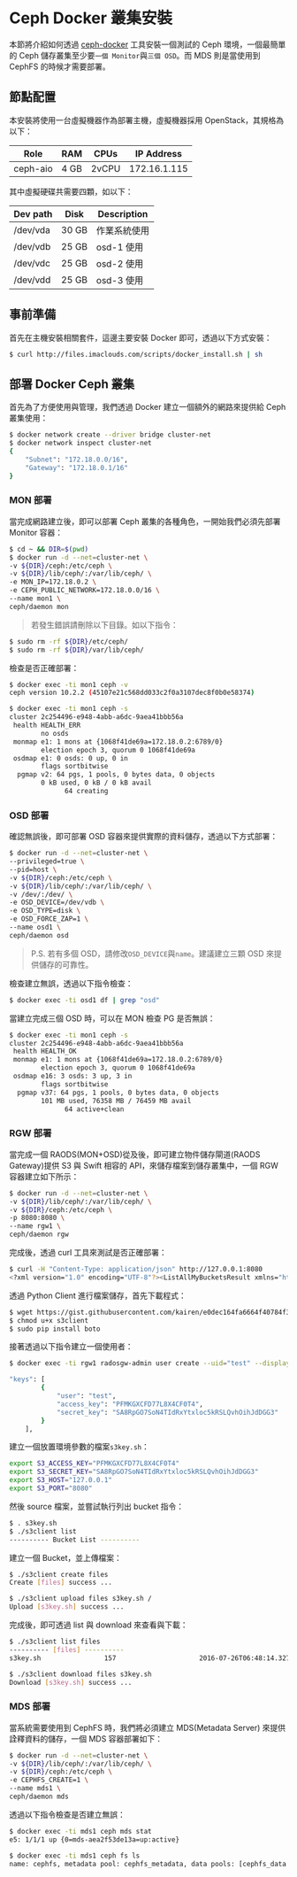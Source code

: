 # Ceph Docker 叢集安裝
本節將介紹如何透過 [ceph-docker](https://github.com/ceph/ceph-docker) 工具安裝一個測試的 Ceph 環境，一個最簡單的 Ceph 儲存叢集至少要```一個 Monitor```與```三個 OSD```。而 MDS 則是當使用到 CephFS 的時候才需要部署。


## 節點配置
本安裝將使用一台虛擬機器作為部署主機，虛擬機器採用 OpenStack，其規格為以下：

| Role      |RAM   | CPUs  | IP Address |
|-----------|------|-------|------------|
| ceph-aio  | 4 GB | 2vCPU |172.16.1.115|

其中虛擬硬碟共需要四顆，如以下：

| Dev path  |Disk   | Description|
|-----------|-------|------------|
| /dev/vda  | 30 GB | 作業系統使用 |
| /dev/vdb  | 25 GB | osd-1 使用  |
| /dev/vdc  | 25 GB | osd-2 使用  |
| /dev/vdd  | 25 GB | osd-3 使用  |


## 事前準備
首先在主機安裝相關套件，這邊主要安裝 Docker 即可，透過以下方式安裝：
```sh
$ curl http://files.imaclouds.com/scripts/docker_install.sh | sh
```

## 部署 Docker Ceph 叢集
首先為了方便使用與管理，我們透過 Docker 建立一個額外的網路來提供給 Ceph 叢集使用：
```sh
$ docker network create --driver bridge cluster-net
$ docker network inspect cluster-net
{
    "Subnet": "172.18.0.0/16",
    "Gateway": "172.18.0.1/16"
}
```

### MON 部署
當完成網路建立後，即可以部署 Ceph 叢集的各種角色，一開始我們必須先部署 Monitor 容器：
```sh
$ cd ~ && DIR=$(pwd)
$ docker run -d --net=cluster-net \
-v ${DIR}/ceph:/etc/ceph \
-v ${DIR}/lib/ceph/:/var/lib/ceph/ \
-e MON_IP=172.18.0.2 \
-e CEPH_PUBLIC_NETWORK=172.18.0.0/16 \
--name mon1 \
ceph/daemon mon
```
> 若發生錯誤請刪除以下目錄。如以下指令：
```sh
$ sudo rm -rf ${DIR}/etc/ceph/
$ sudo rm -rf ${DIR}/var/lib/ceph/
```

檢查是否正確部署：
```sh
$ docker exec -ti mon1 ceph -v
ceph version 10.2.2 (45107e21c568dd033c2f0a3107dec8f0b0e58374)

$ docker exec -ti mon1 ceph -s
cluster 2c254496-e948-4abb-a6dc-9aea41bbb56a
 health HEALTH_ERR
        no osds
 monmap e1: 1 mons at {1068f41de69a=172.18.0.2:6789/0}
        election epoch 3, quorum 0 1068f41de69a
 osdmap e1: 0 osds: 0 up, 0 in
        flags sortbitwise
  pgmap v2: 64 pgs, 1 pools, 0 bytes data, 0 objects
        0 kB used, 0 kB / 0 kB avail
              64 creating
```

### OSD 部署
確認無誤後，即可部署 OSD 容器來提供實際的資料儲存，透過以下方式部署：
```sh
$ docker run -d --net=cluster-net \
--privileged=true \
--pid=host \
-v ${DIR}/ceph:/etc/ceph \
-v ${DIR}/lib/ceph/:/var/lib/ceph/ \
-v /dev/:/dev/ \
-e OSD_DEVICE=/dev/vdb \
-e OSD_TYPE=disk \
-e OSD_FORCE_ZAP=1 \
--name osd1 \
ceph/daemon osd
```
> P.S. 若有多個 OSD，請修改```OSD_DEVICE```與```name```。建議建立三顆 OSD 來提供儲存的可靠性。

檢查建立無誤，透過以下指令檢查：
```sh
$ docker exec -ti osd1 df | grep "osd"
```

當建立完成三個 OSD 時，可以在 MON 檢查 PG 是否無誤：
```sh
$ docker exec -ti mon1 ceph -s
cluster 2c254496-e948-4abb-a6dc-9aea41bbb56a
 health HEALTH_OK
 monmap e1: 1 mons at {1068f41de69a=172.18.0.2:6789/0}
        election epoch 3, quorum 0 1068f41de69a
 osdmap e16: 3 osds: 3 up, 3 in
        flags sortbitwise
  pgmap v37: 64 pgs, 1 pools, 0 bytes data, 0 objects
        101 MB used, 76358 MB / 76459 MB avail
              64 active+clean
```

### RGW 部署
當完成一個 RAODS(MON+OSD)從及後，即可建立物件儲存閘道(RAODS Gateway)提供 S3 與 Swift 相容的 API，來儲存檔案到儲存叢集中，一個 RGW 容器建立如下所示：
```sh
$ docker run -d --net=cluster-net \
-v ${DIR}/lib/ceph/:/var/lib/ceph/ \
-v ${DIR}/ceph:/etc/ceph \
-p 8080:8080 \
--name rgw1 \
ceph/daemon rgw
```

完成後，透過 curl 工具來測試是否正確部署：
```sh
$ curl -H "Content-Type: application/json" http://127.0.0.1:8080
<?xml version="1.0" encoding="UTF-8"?><ListAllMyBucketsResult xmlns="http://s3.amazonaws.com/doc/2006-03-01/"><Owner><ID>anonymous</ID><DisplayName></DisplayName></Owner><Buckets></Buckets></ListAllMyBucketsResult>
```

透過 Python Client 進行檔案儲存，首先下載程式：
```sh
$ wget https://gist.githubusercontent.com/kairen/e0dec164fa6664f40784f303076233a5/raw/33add5a18cb7d6f18531d8d481562d017557747c/s3client
$ chmod u+x s3client
$ sudo pip install boto
```

接著透過以下指令建立一個使用者：
```sh
$ docker exec -ti rgw1 radosgw-admin user create --uid="test" --display-name="I'm Test account" --email="test@example.com"

"keys": [
        {
            "user": "test",
            "access_key": "PFMKGXCFD77L8X4CF0T4",
            "secret_key": "SA8RpGO7SoN4TIdRxYtxloc5kRSLQvhOihJdDGG3"
        }
    ],
```

建立一個放置環境參數的檔案```s3key.sh```：
```sh
export S3_ACCESS_KEY="PFMKGXCFD77L8X4CF0T4"
export S3_SECRET_KEY="SA8RpGO7SoN4TIdRxYtxloc5kRSLQvhOihJdDGG3"
export S3_HOST="127.0.0.1"
export S3_PORT="8080"
```

然後 source 檔案，並嘗試執行列出 bucket 指令：
```sh
$ . s3key.sh
$ ./s3client list
---------- Bucket List ----------
```

建立一個 Bucket，並上傳檔案：
```sh
$ ./s3client create files
Create [files] success ...

$ ./s3client upload files s3key.sh /
Upload [s3key.sh] success ...
```

完成後，即可透過 list 與 download 來查看與下載：
```sh
$ ./s3client list files
---------- [files] ----------
s3key.sh            	157                 	2016-07-26T06:48:14.327Z

$ ./s3client download files s3key.sh
Download [s3key.sh] success ...
```

### MDS 部署
當系統需要使用到 CephFS 時，我們將必須建立 MDS(Metadata Server) 來提供詮釋資料的儲存，一個 MDS 容器部署如下：
```sh
$ docker run -d --net=cluster-net \
-v ${DIR}/lib/ceph/:/var/lib/ceph/ \
-v ${DIR}/ceph:/etc/ceph \
-e CEPHFS_CREATE=1 \
--name mds1 \
ceph/daemon mds
```

透過以下指令檢查是否建立無誤：
```sh
$ docker exec -ti mds1 ceph mds stat
e5: 1/1/1 up {0=mds-aea2f53de13a=up:active}

$ docker exec -ti mds1 ceph fs ls
name: cephfs, metadata pool: cephfs_metadata, data pools: [cephfs_data ]
```
